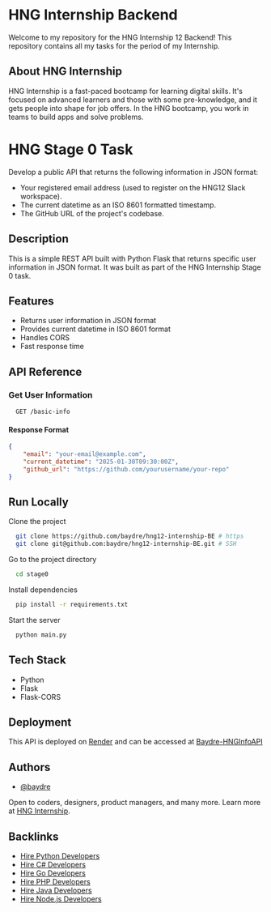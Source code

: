 # HNG Internship Backend

Welcome to my repository for the HNG Internship 12 Backend! This repository contains all my tasks for the period of my Internship.

## About HNG Internship

HNG Internship is a fast-paced bootcamp for learning digital skills. It's focused on advanced learners and those with some pre-knowledge, and it gets people into shape for job offers. In the HNG bootcamp, you work in teams to build apps and solve problems. 

# HNG Stage 0 Task

Develop a public API that returns the following information in JSON format:
- Your registered email address (used to register on the HNG12 Slack workspace).
- The current datetime as an ISO 8601 formatted timestamp.
- The GitHub URL of the project's codebase.

## Description

This is a simple REST API built with Python Flask that returns specific user information in JSON format. It was built as part of the HNG Internship Stage 0 task.

## Features

- Returns user information in JSON format
- Provides current datetime in ISO 8601 format
- Handles CORS
- Fast response time

## API Reference

### Get User Information

```http
  GET /basic-info
```

#### Response Format

```json
{
    "email": "your-email@example.com",
    "current_datetime": "2025-01-30T09:30:00Z",
    "github_url": "https://github.com/yourusername/your-repo"
}
```

## Run Locally

Clone the project

```bash
  git clone https://github.com/baydre/hng12-internship-BE # https
  git clone git@github.com:baydre/hng12-internship-BE.git # SSH
```

Go to the project directory

```bash
  cd stage0
```

Install dependencies

```bash
  pip install -r requirements.txt
```

Start the server

```bash
  python main.py
```

## Tech Stack

- Python
- Flask
- Flask-CORS

## Deployment

This API is deployed on [Render](https://dashboard.render.com) and can be accessed at [Baydre-HNGInfoAPI](https://baydre-hnginfoapi.onrender.com)

## Authors

- [@baydre](https://github.com/baydre)

Open to coders, designers, product managers, and many more. Learn more at [HNG Internship](https://hng.tech).

## Backlinks
- [Hire Python Developers](https://hng.tech/hire/python-developers)
- [Hire C# Developers](https://hng.tech/hire/csharp-developers)
- [Hire Go Developers](https://hng.tech/hire/golang-developers)
- [Hire PHP Developers](https://hng.tech/hire/php-developers)
- [Hire Java Developers](https://hng.tech/hire/java-developers)
- [Hire Node.js Developers](https://hng.tech/hire/nodejs-developers)